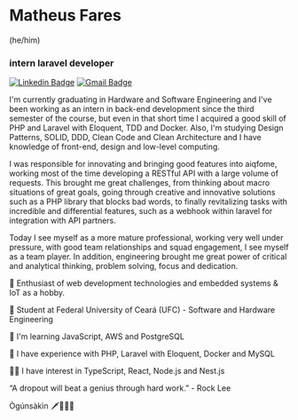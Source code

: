 # Matheus Fares 
(he/him)
### intern laravel developer
 
[![Linkedin Badge](https://img.shields.io/badge/-Matheus%20Fares-7b1fa2?style=flat-square&logo=Linkedin&logoColor=white&link=https://www.linkedin.com/in/matheusfares/)](https://www.linkedin.com/in/matheusfares/) 
[![Gmail Badge](https://img.shields.io/badge/-matheusfares@alu.ufc.br-7b1fa2?style=flat-square&logo=Gmail&logoColor=white&link=mailto:matheusfares@alu.ufc.b)](mailto:matheusfares@alu.ufc.br)

I'm currently graduating in Hardware and Software Engineering  and I've been working as an intern in back-end development since the third semester of the course, but even in that short time I acquired a good skill of PHP and Laravel with Eloquent, TDD and Docker. Also, I'm studying Design Patterns, SOLID, DDD, Clean Code and Clean Architecture and I have knowledge of front-end, design and low-level computing.

I was responsible for innovating and bringing good features into aiqfome, working most of the time developing a RESTful API with a large volume of requests. This brought me great challenges, from thinking about macro situations of great goals, going through creative and innovative solutions such as a PHP library that blocks bad words, to finally revitalizing tasks with incredible and differential features, such as a webhook within laravel for integration with API partners.

Today I see myself as a more mature professional, working very well under pressure, with good team relationships and squad engagement, I see myself as a team player. In addition, engineering brought me great power of critical and analytical thinking, problem solving, focus and dedication.

🔭 Enthusiast of web development technologies and embedded systems & IoT as a hobby.

🏢 Student at Federal University of Ceará (UFC) - Software and Hardware Engineering
  
🌱 I'm learning JavaScript, AWS and PostgreSQL
  
🌳 I have experience with PHP, Laravel with Eloquent, Docker and MySQL

🐱‍👓 I have interest in TypeScript, React, Node.js and Nest.js

“A dropout will beat a genius through hard work.” - Rock Lee

Ògúnsàkìn 🗡️🐕‍🦺🍃
